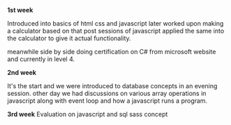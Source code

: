 **1st week** 

Introduced into basics of html css and javascript 
later worked upon making a calculator based on that
post sessions of javascript applied the same into the calculator to give it actual functionality.

meanwhile side by side doing certification on C# from microsoft website and currently in level 4.

**2nd week**

It's the start and we were introduced to database concepts in an evening session.
other day we had discussions on various array operations in javascript along with event loop and how a javascript runs
a program.


**3rd week**
Evaluation on javascript and sql
sass concept

